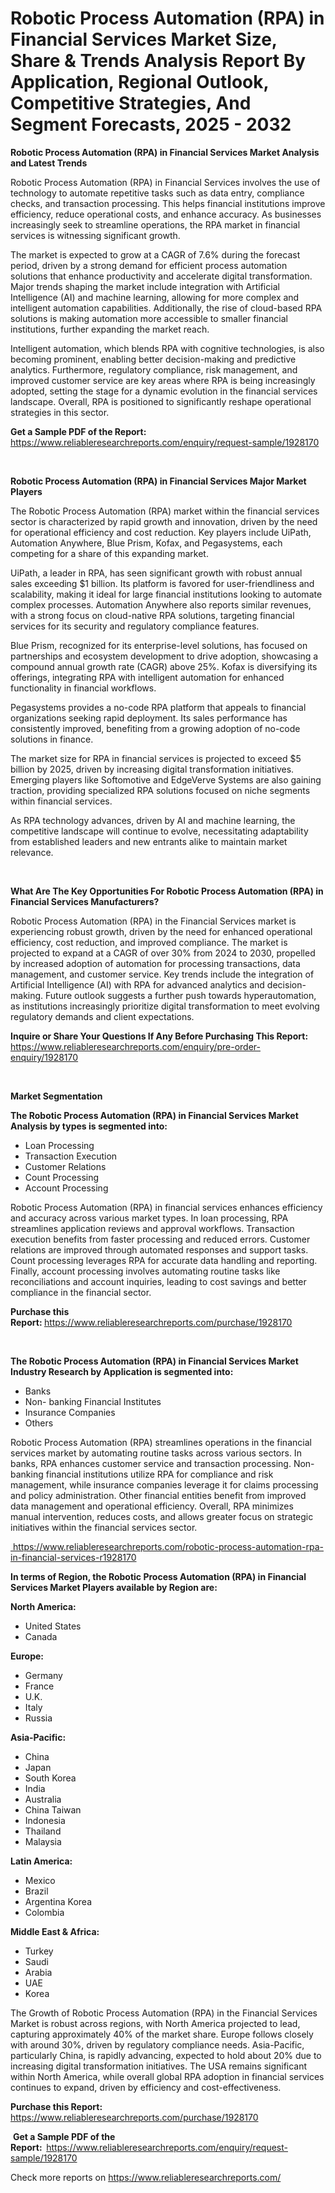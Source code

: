 <p><h1>Robotic Process Automation (RPA) in Financial Services Market Size, Share & Trends Analysis Report By Application, Regional Outlook, Competitive Strategies, And Segment Forecasts, 2025 - 2032</h1></p><p><strong>Robotic Process Automation (RPA) in Financial Services Market Analysis and Latest Trends</strong></p>
<p><p>Robotic Process Automation (RPA) in Financial Services involves the use of technology to automate repetitive tasks such as data entry, compliance checks, and transaction processing. This helps financial institutions improve efficiency, reduce operational costs, and enhance accuracy. As businesses increasingly seek to streamline operations, the RPA market in financial services is witnessing significant growth.</p><p>The market is expected to grow at a CAGR of 7.6% during the forecast period, driven by a strong demand for efficient process automation solutions that enhance productivity and accelerate digital transformation. Major trends shaping the market include integration with Artificial Intelligence (AI) and machine learning, allowing for more complex and intelligent automation capabilities. Additionally, the rise of cloud-based RPA solutions is making automation more accessible to smaller financial institutions, further expanding the market reach.</p><p>Intelligent automation, which blends RPA with cognitive technologies, is also becoming prominent, enabling better decision-making and predictive analytics. Furthermore, regulatory compliance, risk management, and improved customer service are key areas where RPA is being increasingly adopted, setting the stage for a dynamic evolution in the financial services landscape. Overall, RPA is positioned to significantly reshape operational strategies in this sector.</p></p>
<p><strong>Get a Sample PDF of the Report:&nbsp;</strong> <a href="https://www.reliableresearchreports.com/enquiry/request-sample/1928170?utm_campaign=2275&utm_medium=2&utm_source=Github&utm_content=ia&utm_term=29032025&utm_id=robotic-process-automation-rpa-in-financial-services">https://www.reliableresearchreports.com/enquiry/request-sample/1928170</a></p>
<p>&nbsp;</p>
<p><strong>Robotic Process Automation (RPA) in Financial Services Major Market Players</strong></p>
<p><p>The Robotic Process Automation (RPA) market within the financial services sector is characterized by rapid growth and innovation, driven by the need for operational efficiency and cost reduction. Key players include UiPath, Automation Anywhere, Blue Prism, Kofax, and Pegasystems, each competing for a share of this expanding market.</p><p>UiPath, a leader in RPA, has seen significant growth with robust annual sales exceeding $1 billion. Its platform is favored for user-friendliness and scalability, making it ideal for large financial institutions looking to automate complex processes. Automation Anywhere also reports similar revenues, with a strong focus on cloud-native RPA solutions, targeting financial services for its security and regulatory compliance features. </p><p>Blue Prism, recognized for its enterprise-level solutions, has focused on partnerships and ecosystem development to drive adoption, showcasing a compound annual growth rate (CAGR) above 25%. Kofax is diversifying its offerings, integrating RPA with intelligent automation for enhanced functionality in financial workflows. </p><p>Pegasystems provides a no-code RPA platform that appeals to financial organizations seeking rapid deployment. Its sales performance has consistently improved, benefiting from a growing adoption of no-code solutions in finance.</p><p>The market size for RPA in financial services is projected to exceed $5 billion by 2025, driven by increasing digital transformation initiatives. Emerging players like Softomotive and EdgeVerve Systems are also gaining traction, providing specialized RPA solutions focused on niche segments within financial services.</p><p>As RPA technology advances, driven by AI and machine learning, the competitive landscape will continue to evolve, necessitating adaptability from established leaders and new entrants alike to maintain market relevance.</p></p>
<p>&nbsp;</p>
<p><strong>What Are The Key Opportunities For Robotic Process Automation (RPA) in Financial Services Manufacturers?</strong></p>
<p><p>Robotic Process Automation (RPA) in the Financial Services market is experiencing robust growth, driven by the need for enhanced operational efficiency, cost reduction, and improved compliance. The market is projected to expand at a CAGR of over 30% from 2024 to 2030, propelled by increased adoption of automation for processing transactions, data management, and customer service. Key trends include the integration of Artificial Intelligence (AI) with RPA for advanced analytics and decision-making. Future outlook suggests a further push towards hyperautomation, as institutions increasingly prioritize digital transformation to meet evolving regulatory demands and client expectations.</p></p>
<p><strong>Inquire or Share Your Questions If Any Before Purchasing This Report:</strong> <a href="https://www.reliableresearchreports.com/enquiry/pre-order-enquiry/1928170?utm_campaign=2275&utm_medium=2&utm_source=Github&utm_content=ia&utm_term=29032025&utm_id=robotic-process-automation-rpa-in-financial-services">https://www.reliableresearchreports.com/enquiry/pre-order-enquiry/1928170</a></p>
<p>&nbsp;</p>
<p><strong>Market Segmentation</strong></p>
<p><strong>The Robotic Process Automation (RPA) in Financial Services Market Analysis by types is segmented into:</strong></p>
<p><ul><li>Loan Processing</li><li>Transaction Execution</li><li>Customer Relations</li><li>Count Processing</li><li>Account Processing</li></ul></p>
<p><p>Robotic Process Automation (RPA) in financial services enhances efficiency and accuracy across various market types. In loan processing, RPA streamlines application reviews and approval workflows. Transaction execution benefits from faster processing and reduced errors. Customer relations are improved through automated responses and support tasks. Count processing leverages RPA for accurate data handling and reporting. Finally, account processing involves automating routine tasks like reconciliations and account inquiries, leading to cost savings and better compliance in the financial sector.</p></p>
<p><strong>Purchase this Report:&nbsp;</strong><a href="https://www.reliableresearchreports.com/purchase/1928170?utm_campaign=2275&utm_medium=2&utm_source=Github&utm_content=ia&utm_term=29032025&utm_id=robotic-process-automation-rpa-in-financial-services">https://www.reliableresearchreports.com/purchase/1928170</a></p>
<p>&nbsp;</p>
<p><strong>The Robotic Process Automation (RPA) in Financial Services Market Industry Research by Application is segmented into:</strong></p>
<p><ul><li>Banks</li><li>Non- banking Financial Institutes</li><li>Insurance Companies</li><li>Others</li></ul></p>
<p><p>Robotic Process Automation (RPA) streamlines operations in the financial services market by automating routine tasks across various sectors. In banks, RPA enhances customer service and transaction processing. Non-banking financial institutions utilize RPA for compliance and risk management, while insurance companies leverage it for claims processing and policy administration. Other financial entities benefit from improved data management and operational efficiency. Overall, RPA minimizes manual intervention, reduces costs, and allows greater focus on strategic initiatives within the financial services sector.</p></p>
<p><a href="https://www.reliableresearchreports.com/robotic-process-automation-rpa-in-financial-services-r1928170?utm_campaign=2275&utm_medium=2&utm_source=Github&utm_content=ia&utm_term=29032025&utm_id=robotic-process-automation-rpa-in-financial-services">&nbsp;https://www.reliableresearchreports.com/robotic-process-automation-rpa-in-financial-services-r1928170</a></p>
<p><strong>In terms of Region, the Robotic Process Automation (RPA) in Financial Services Market Players available by Region are:</strong></p>
<p>
    <p> <strong> North America: </strong>
        <ul>
            <li>United States</li>
            <li>Canada</li>
        </ul>
        </p> 
    <p> <strong> Europe: </strong>
        <ul>
            <li>Germany</li>
            <li>France</li>
            <li>U.K.</li>
            <li>Italy</li>
            <li>Russia</li>
        </ul>
        </p> 
    <p> <strong> Asia-Pacific: </strong>
        <ul>
            <li>China</li>
            <li>Japan</li>
            <li>South Korea</li>
            <li>India</li>
            <li>Australia</li>
            <li>China Taiwan</li>
            <li>Indonesia</li>
            <li>Thailand</li>
            <li>Malaysia</li>
        </ul>
        </p> 
    <p> <strong> Latin America: </strong>
        <ul>
            <li>Mexico</li>
            <li>Brazil</li>
            <li>Argentina Korea</li>
            <li>Colombia</li>
        </ul>
        </p> 
    <p> <strong> Middle East & Africa: </strong>
        <ul>
            <li>Turkey</li>
            <li>Saudi</li>
            <li>Arabia</li>
            <li>UAE</li>
            <li>Korea</li>
        </ul>
    </p>
    </p>
<p><p>The Growth of Robotic Process Automation (RPA) in the Financial Services Market is robust across regions, with North America projected to lead, capturing approximately 40% of the market share. Europe follows closely with around 30%, driven by regulatory compliance needs. Asia-Pacific, particularly China, is rapidly advancing, expected to hold about 20% due to increasing digital transformation initiatives. The USA remains significant within North America, while overall global RPA adoption in financial services continues to expand, driven by efficiency and cost-effectiveness.</p></p>
<p><strong>Purchase this Report: </strong><a href="https://www.reliableresearchreports.com/purchase/1928170?utm_campaign=2275&utm_medium=2&utm_source=Github&utm_content=ia&utm_term=29032025&utm_id=robotic-process-automation-rpa-in-financial-services">https://www.reliableresearchreports.com/purchase/1928170</a></p>
<p>&nbsp;<strong>Get a Sample PDF of the Report:&nbsp;&nbsp;</strong><a href="https://www.reliableresearchreports.com/enquiry/request-sample/1928170?utm_campaign=2275&utm_medium=2&utm_source=Github&utm_content=ia&utm_term=29032025&utm_id=robotic-process-automation-rpa-in-financial-services">https://www.reliableresearchreports.com/enquiry/request-sample/1928170</a></p>
<p><strong></strong></p>
<p>Check more reports on <a href="https://www.reliableresearchreports.com/?utm_campaign=2275&utm_medium=2&utm_source=Github&utm_content=ia&utm_term=29032025&utm_id=robotic-process-automation-rpa-in-financial-services">https://www.reliableresearchreports.com/</a></p>